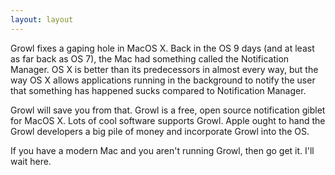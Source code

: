```yaml
---
layout: layout
---
```


Growl fixes a gaping hole in MacOS X.  Back in the OS 9 days (and at least as far back as OS 7), the Mac had something called the Notification Manager.  OS X is better than its predecessors in almost every way, but the way OS X allows applications running in the background to notify the user that something has happened sucks compared to Notification Manager.

Growl will save you from that.  Growl is a free, open source notification giblet for MacOS X.  Lots of cool software supports Growl.  Apple ought to hand the Growl developers a big pile of money and incorporate Growl into the OS.

If you have a modern Mac and you aren't running Growl, then go get it.  I'll wait here.